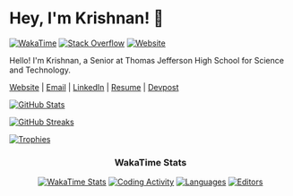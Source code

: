# Hey, I'm Krishnan! :ocean:

[![WakaTime](https://wakatime.com/badge/user/0f5a93aa-05d2-4a06-ba1a-47ec5a9dd872.svg)](https://wakatime.com/@0f5a93aa-05d2-4a06-ba1a-47ec5a9dd872)
[![Stack Overflow](https://img.shields.io/stackexchange/stackoverflow/r/11317931?logo=stackoverflow&color=orange)](https://stackoverflow.com/users/11317931/krishnan-shankar)
[![Website](https://img.shields.io/website?url=https%3A%2F%2Fkrishnan.web.app)](https://krishnan.web.app)

Hello! I'm Krishnan, a Senior at Thomas Jefferson High School for Science and Technology.

[Website](https://krishnan.web.app) |
[Email](mailto:krishnans2006@gmail.com) |
[LinkedIn](https://www.linkedin.com/in/krishnan-shankar) |
[Resume](https://github.com/KrishnanS2006/KrishnanS2006/raw/main/Resume-Krishnan-Shankar.pdf) |
[Devpost](https://www.devpost.com/KrishnanS2006)

[![GitHub Stats](https://github-readme-stats.vercel.app/api?username=KrishnanS2006&show_icons=true&count_private=true&theme=vue-dark&card_width=455)](https://github.com/anuraghazra/github-readme-stats)

[![GitHub Streaks](https://github-readme-streak-stats.herokuapp.com/?user=KrishnanS2006&show_icons=true&count_private=true&theme=vue-dark&card_width=455)](https://github.com/anuraghazra/github-readme-stats)

[![Trophies](https://github-profile-trophy.vercel.app/?username=KrishnanS2006&theme=nord&row=2&column=4&margin-w=5&margin-h=5)](https://github.com/ryo-ma/github-profile-trophy)

<div align="center">
<h3>WakaTime Stats</h3>

[![WakaTime Stats](https://github-readme-stats.vercel.app/api/wakatime?username=KrishnanS2006&theme=vue-dark&layout=compact)](https://github.com/anuraghazra/github-readme-stats)
[![Coding Activity](https://wakatime.com/share/@KrishnanS2006/a6152db2-28bc-4088-8aba-d55d43fbe95c.png)](https://wakatime.com)
[![Languages](https://wakatime.com/share/@KrishnanS2006/8cb7c8d0-5508-454c-ad3e-c7d4b3c9b25a.png)](https://wakatime.com)
[![Editors](https://wakatime.com/share/@KrishnanS2006/a48dedc7-e45d-4fc0-bb38-c2d84d78e8f8.png)](https://wakatime.com)

</div>

<!-- DIVIDER -->

<!--

<svg fill="none" viewBox="0 0 400 400" width="100%" height="195" xmlns="http://www.w3.org/2000/svg">
    <foreignObject width="100%" height="100%">
        <div xmlns="http://www.w3.org/1999/xhtml">
            <style>
            h1 {
                color: red;
                animation: mymove 2s infinite;
            }
            @keyframes mymove {
                from {
                    color: red;
                }
                to {
                    color: yellow;
                }
            }
            </style>
            <h1>HELLO WORLD!</h1>
        </div>
    </foreignObject>
</svg>

-->
